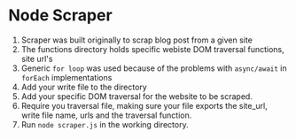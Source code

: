 # Node Scraper

1. Scraper was built originally to scrap blog post from a given site
2. The functions directory holds specific webiste DOM traversal functions, site url's
3. Generic `for loop` was used because of the problems with `async/await` in `forEach` implementations
4. Add your write file to the directory
5. Add your specific DOM traversal for the website to be scraped.
6. Require you traversal file, making sure your file exports the site_url, write file name, urls and the traversal function.
7. Run `node scraper.js` in the working directory.
